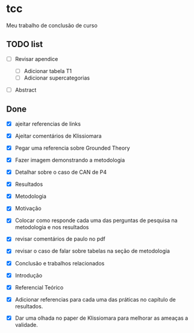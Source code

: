 # tcc
Meu trabalho de conclusão de curso
  

## TODO list
- [ ] Revisar apendice
  - [ ] Adicionar tabela T1
  - [ ] Adicionar supercategorias
- [ ] Abstract <depois do review>


## Done
- [x] ajeitar referencias de links
- [x] Ajeitar comentários de Klissiomara
- [x] Pegar uma referencia sobre Grounded Theory
- [x] Fazer imagem demonstrando a metodologia
- [x] Detalhar sobre o caso de CAN de P4
- [X] Resultados
- [X] Metodologia
- [X] Motivação
- [x] Colocar como responde cada uma das perguntas de pesquisa na metodologia e nos resultados
- [x] revisar comentários de paulo no pdf
- [x] revisar o caso de falar sobre tabelas na seção de metodologia
- [x] Conclusão e trabalhos relacionados
- [x] Introdução
- [x] Referencial Teórico
- [x] Adicionar referencias para cada uma das práticas no capítulo de resultados.
- [x] Dar uma olhada no paper de Klissiomara para melhorar as ameaças a validade.


